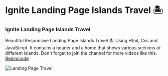# Ignite Landing Page Islands Travel 🏝️

### Ignite Landing Page Islands Travel
Beautiful Responsive Landing Page Islands Travel 🏝️ Using Html, Css and JavaScript. It contains a header and a home that shows various sections of different islands.
Don't forget to join the channel for more videos like this. [Bedimcode](https://www.youtube.com/c/Bedimcode)

![Landing Page Travel](/preview.png)
